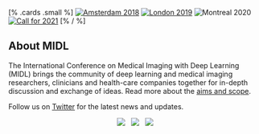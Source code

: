 [% .cards .small %]
[![Amsterdam 2018](/images/card-small-2018.png)](https://midl.amsterdam)
[![London 2019](/images/card-small-2019.png)](https://2019.midl.io)
![Montreal 2020](/images/card-small-2020.png)
[![Call for 2021](/images/card-small-2021.png)](/call-for-2021.html)
[% / %]

## About MIDL

The International Conference on Medical Imaging with Deep Learning (MIDL) brings the community of deep learning and medical imaging researchers, clinicians and health-care companies together for in-depth discussion and exchange of ideas. Read more about the [aims and scope](/aims-and-scope.html).

Follow us on [Twitter](https://twitter.com/midl_conference) for the latest news and updates.

<p align=center>
  <a href="https://twitter.com/midl_conference"><img src="/images/icons8-twitter-24.png"></a>
  &nbsp;
  <a href="https://twitter.com/midl_conference"><img src="/images/icons8-play-button-filled-24.png"></a>
  &nbsp;
  <a href="https://twitter.com/midl_conference"><img src="/images/icons8-twitter-24.png"></a>
</p>
